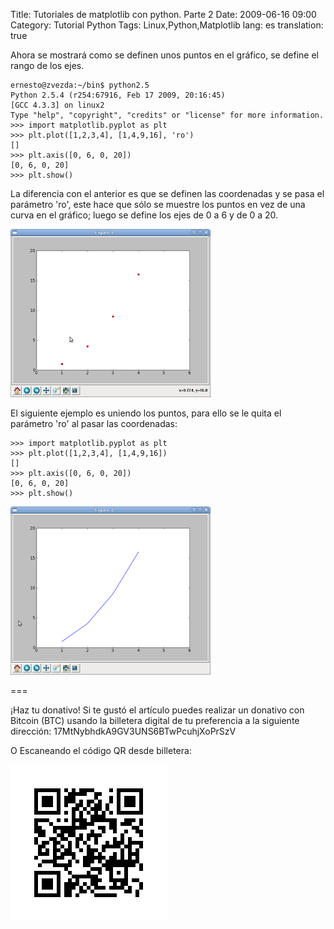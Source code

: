 Title: Tutoriales de matplotlib con python. Parte 2
Date: 2009-06-16 09:00
Category: Tutorial Python
Tags: Linux,Python,Matplotlib
lang: es
translation: true

Ahora se mostrará como se definen unos puntos en el gráfico, se define el rango de los ejes.

```
ernesto@zvezda:~/bin$ python2.5
Python 2.5.4 (r254:67916, Feb 17 2009, 20:16:45)
[GCC 4.3.3] on linux2
Type "help", "copyright", "credits" or "license" for more information.
>>> import matplotlib.pyplot as plt
>>> plt.plot([1,2,3,4], [1,4,9,16], 'ro')
[]
>>> plt.axis([0, 6, 0, 20])
[0, 6, 0, 20]
>>> plt.show()
```

La diferencia con el anterior es que se definen las coordenadas y se pasa el parámetro 'ro',
 este hace que sólo se muestre los puntos en vez de una curva en el gráfico; luego se
 define los ejes de 0 a 6 y de 0 a 20.

![matplotlib2-1](./images/matplotlib2-1.png)


El siguiente ejemplo es uniendo los puntos, para ello se le quita el parámetro 'ro' al
pasar las coordenadas:

```
>>> import matplotlib.pyplot as plt
>>> plt.plot([1,2,3,4], [1,4,9,16])
[]
>>> plt.axis([0, 6, 0, 20])
[0, 6, 0, 20]
>>> plt.show()
```

![matplotlib2-2](./images/matplotlib2-2.png)


===

¡Haz tu donativo!
Si te gustó el artículo puedes realizar un donativo con Bitcoin (BTC)
usando la billetera digital de tu preferencia a la siguiente
dirección: 17MtNybhdkA9GV3UNS6BTwPcuhjXoPrSzV

O Escaneando el código QR desde billetera:

![17MtNybhdkA9GV3UNS6BTwPcuhjXoPrSzV](./images/17MtNybhdkA9GV3UNS6BTwPcuhjXoPrSzV.png)